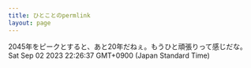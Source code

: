 ```yaml
---
title: ひとことのpermlink
layout: page
---
```

<div class="box" dt="1693661197605">
  2045年をピークとすると、あと20年だねぇ。もうひと頑張りって感じだな。
  <div class="content is-small">Sat Sep 02 2023 22:26:37 GMT+0900 (Japan Standard Time)</div>
</div>